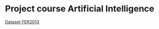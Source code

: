 # Project course Artificial Intelligence

[Dataset FER2013](https://www.kaggle.com/datasets/msambare/fer2013)
